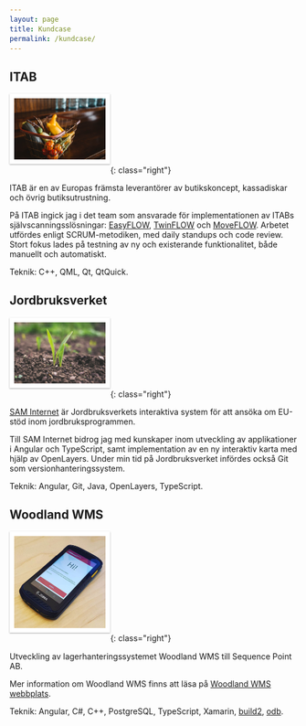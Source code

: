 ```yaml
---
layout: page
title: Kundcase
permalink: /kundcase/
---
```


<style>
h1, h2, h3, h4, h5, h6 {
	clear: both;
}

img {
	box-sizing: border-box;
	margin-bottom: 1rem;
	border: 0.5rem solid white;
	box-shadow: 0 1px 3px rgba(0,0,0,0.12), 0 1px 2px rgba(0,0,0,0.24);
}

@media(min-width: 40rem) {
	img {
		max-width: 35%;
	}
	img.left {
		float: left;
		margin-right: 1rem;
	}
	img.right {
		float: right;
		margin-left: 1rem;
	}
}
</style>

## ITAB

![Kundkorg](/images/cart.jpg){: class="right"}

ITAB är en av Europas främsta leverantörer av butikskoncept, kassadiskar och
övrig butiksutrustning.

På ITAB ingick jag i det team som ansvarade för implementationen av ITABs
självscanningsslösningar:
[EasyFLOW](https://itab.com/sv/itab/checkout/self-checkouts/),
[TwinFLOW](https://itab.com/sv/itab/checkout/self-checkouts/)
och
[MoveFLOW](https://itab.com/sv/itab/checkout/self-checkouts/).
Arbetet utfördes enligt SCRUM-metodiken, med daily standups och code review.
Stort fokus lades på testning av ny och existerande funktionalitet, både
manuellt och automatiskt.

Teknik: C++, QML, Qt, QtQuick.

## Jordbruksverket

![Jordbruk](/images/agriculture.jpg){: class="right"}

[SAM Internet](https://jordbruksverket.se/e-tjanster-och-databaser/e-tjanster-stod/sam-internet)
är Jordbruksverkets interaktiva system för att ansöka om EU-stöd
inom jordbruksprogrammen.

Till SAM Internet bidrog jag med kunskaper inom utveckling av applikationer i
Angular och TypeScript, samt implementation av en ny interaktiv karta med hjälp
av OpenLayers. Under min tid på Jordbruksverket infördes också Git som
versionhanteringssystem.

Teknik: Angular, Git, Java, OpenLayers, TypeScript.

## Woodland WMS 

![Woodland WMS](/images/woodland-wms.jpg){: class="right"}

Utveckling av lagerhanteringssystemet Woodland WMS till Sequence Point AB.

Mer information om Woodland WMS finns att läsa på [Woodland WMS webbplats].

Teknik: Angular, C#, C++, PostgreSQL, TypeScript, Xamarin, [build2], [odb].

[build2]: https://build2.org/
[odb]: https://codesynthesis.com/products/odb/
[Woodland WMS webbplats]: https://woodland-wms.se/
